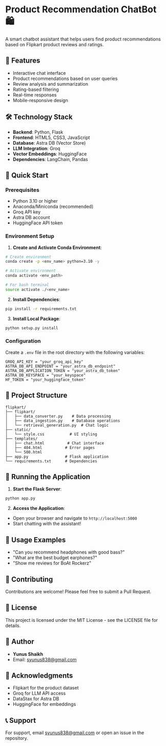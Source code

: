 # Product Recommendation ChatBot 🛍️

A smart chatbot assistant that helps users find product recommendations based on Flipkart product reviews and ratings.

## 🌟 Features

- Interactive chat interface
- Product recommendations based on user queries
- Review analysis and summarization
- Rating-based filtering
- Real-time responses
- Mobile-responsive design

## 🛠️ Technology Stack

- **Backend**: Python, Flask
- **Frontend**: HTML5, CSS3, JavaScript
- **Database**: Astra DB (Vector Store)
- **LLM Integration**: Groq
- **Vector Embeddings**: HuggingFace
- **Dependencies**: LangChain, Pandas

## 🚀 Quick Start

### Prerequisites

- Python 3.10 or higher
- Anaconda/Miniconda (recommended)
- Groq API key
- Astra DB account
- HuggingFace API token

### Environment Setup

1. **Create and Activate Conda Environment**:
```bash
# Create environment
conda create -p <env_name> python=3.10 -y

# Activate environment
conda activate <env_path>

# For bash terminal
source activate ./<env_name>
```

2. **Install Dependencies**:
```bash
pip install -r requirements.txt
```

3. **Install Local Package**:
```bash
python setup.py install
```

### Configuration

Create a `.env` file in the root directory with the following variables:
```env
GROQ_API_KEY = "your_groq_api_key"
ASTRA_DB_API_ENDPOINT = "your_astra_db_endpoint"
ASTRA_DB_APPLICATION_TOKEN = "your_astra_db_token"
ASTRA_DB_KEYSPACE = "your_keyspace"
HF_TOKEN = "your_huggingface_token"
```

## 📂 Project Structure

```
flipkart/
├── flipkart/
│   ├── data_converter.py    # Data processing
│   ├── data_ingestion.py    # Database operations
│   └── retrieval_generation.py  # Chat logic
├── static/
│   └── style.css           # UI styling
├── templates/
│   ├── chat.html          # Chat interface
│   ├── 404.html          # Error pages
│   └── 500.html
├── app.py                # Flask application
└── requirements.txt      # Dependencies
```

## 🚀 Running the Application

1. **Start the Flask Server**:
```bash
python app.py
```

2. **Access the Application**:
- Open your browser and navigate to `http://localhost:5000`
- Start chatting with the assistant!

## 💬 Usage Examples

- "Can you recommend headphones with good bass?"
- "What are the best budget earphones?"
- "Show me reviews for BoAt Rockerz"

## 🤝 Contributing

Contributions are welcome! Please feel free to submit a Pull Request.

## 📝 License

This project is licensed under the MIT License - see the LICENSE file for details.

## 👤 Author

- **Yunus Shaikh**
- Email: syunus838@gmail.com

## 🙏 Acknowledgments

- Flipkart for the product dataset
- Groq for LLM API access
- DataStax for Astra DB
- HuggingFace for embeddings

## 📞 Support

For support, email syunus838@gmail.com or open an issue in the repository.

